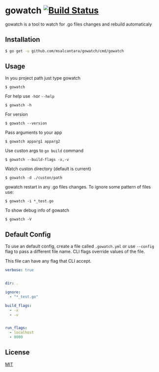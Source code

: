 # gowatch [![Build Status](https://travis-ci.org/msAlcantara/gowatch.svg?branch=master)](https://travis-ci.org/msalcantara/gowatch)

gowatch is a tool to watch for .go files changes and rebuild automaticaly

## Installation

```bash
$ go get -u github.com/msalcantara/gowatch/cmd/gowatch
```

## Usage
In you project path just type gowatch

```
$ gowatch
```

For help use `-h`or `--help`

```
$ gowatch -h
```

For version

```
$ gowatch --version
```

Pass arguments to your app

```
$ gowatch apparg1 apparg2
```

Use custon args to `go build` command

```
$ gowatch --build-flags -x,-v
```

Watch custon directory (default is current)

```
$ gowatch -d ./custon/path
```

gowatch restart in any .go files changes. To ignore some pattern of files use:

```
$ gowatch -i *_test.go
```

To show debug info of gowatch

```
$ gowatch -V
```

## Default Config

To use an default config, create a file called `.gowatch.yml` or use `--config` flag to pass a different file name. CLI flags override values of the file.

This file can have any flag that CLI accept.

```yaml
verbose: true


dir: .

ignore:
  - "*_test.go"

build_flags:
  - -x
  - -v


run_flags:
  - localhost
  - 8000

```


## License
[MIT](https://github.com/msAlcantara/gowatch/blob/master/LICENSE)
